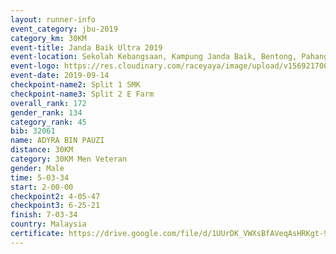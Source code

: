 ```yaml
---
layout: runner-info 
event_category: jbu-2019 
category_km: 30KM 
event-title: Janda Baik Ultra 2019  
event-location: Sekolah Kebangsaan, Kampung Janda Baik, Bentong, Pahang, Malaysia 
event-logo: https://res.cloudinary.com/raceyaya/image/upload/v1569217009/logo/janda-baik_vch1pc.jpg 
event-date: 2019-09-14 
checkpoint-name2: Split 1 SMK 
checkpoint-name3: Split 2 E Farm 
overall_rank: 172
gender_rank: 134
category_rank: 45
bib: 32061
name: ADYRA BIN PAUZI
distance: 30KM
category: 30KM Men Veteran
gender: Male
time: 5-03-34
start: 2-00-00
checkpoint2: 4-05-47
checkpoint3: 6-25-21
finish: 7-03-34
country: Malaysia
certificate: https://drive.google.com/file/d/1UUrDK_VWXsBfAVeqAsHRKgt-90kv8jik/view?usp=sharing
---
```

